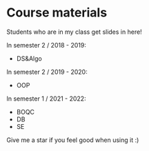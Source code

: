 # Course materials

Students who are in my class get slides in here!

In semester 2 / 2018 - 2019:
- DS&Algo

In semester 2 / 2019 - 2020:
- OOP

In semester 1 / 2021 - 2022:
- BOQC
- DB
- SE

Give me a star if you feel good when using it :)
